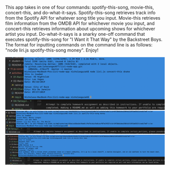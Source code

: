 This app takes in one of four commands: spotify-this-song, movie-this, concert-this, and do-what-it-says. Spotify-this-song retrieves track info from the Spotify API for whatever song title you input. Movie-this retrieves film information from the OMDB API for whichever movie you input, and concert-this retrieves information about upcoming shows for whichever artist you input. Do-what-it-says is a snarky one-off command that executes spotify-this-song for "I Want it That Way" by the Backstreet Boys. The format for inputting commands on the command line is as follows: "node liri.js spotify-this-song money". Enjoy!

<img src="./Screen Shot 2019-05-14 at 9.48.02 PM.png">
<img src="./Screen Shot 2019-05-14 at 9.50.23 PM.png">
<img src="./Screen Shot 2019-05-14 at 9.51.05 PM.png">

